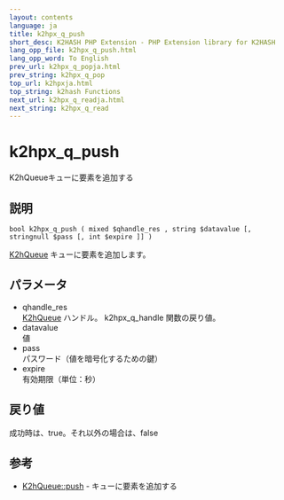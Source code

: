 ```yaml
---
layout: contents
language: ja
title: k2hpx_q_push
short_desc: K2HASH PHP Extension - PHP Extension library for K2HASH
lang_opp_file: k2hpx_q_push.html
lang_opp_word: To English
prev_url: k2hpx_q_popja.html
prev_string: k2hpx_q_pop
top_url: k2hpxja.html
top_string: k2hash Functions
next_url: k2hpx_q_readja.html
next_string: k2hpx_q_read
---
```


# k2hpx_q_push
K2hQueueキューに要素を追加する

## 説明

```
bool k2hpx_q_push ( mixed $qhandle_res , string $datavalue [, stringnull $pass [, int $expire ]] )
```

[K2hQueue](k2hq_classja.html) キューに要素を追加します。

## パラメータ
- qhandle_res  
[K2hQueue](k2hq_classja.html) ハンドル。 k2hpx_q_handle 関数の戻り値。
- datavalue  
値
- pass  
パスワード（値を暗号化するための鍵）
- expire  
有効期限（単位：秒）

## 戻り値
成功時は、true。それ以外の場合は、false

## 参考
- [K2hQueue::push](k2hq_pushja.html) - キューに要素を追加する
